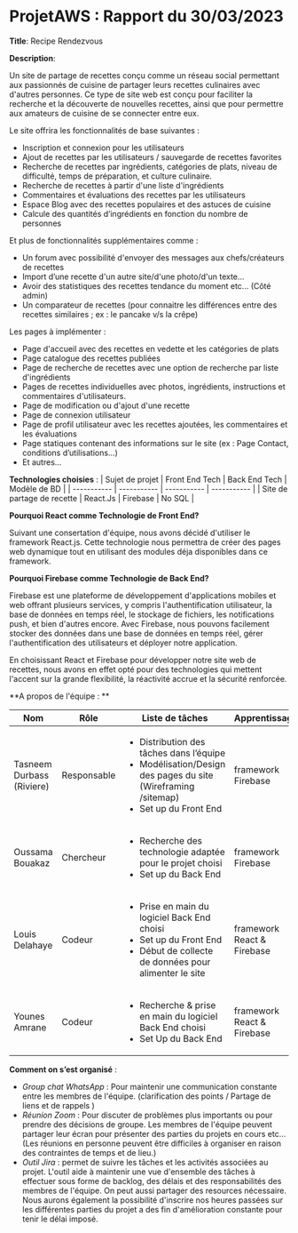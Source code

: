 # ProjetAWS : Rapport du 30/03/2023

**Title**: Recipe Rendezvous

**Description**: 

Un site de partage de recettes conçu comme un réseau social permettant aux passionnés de cuisine de partager leurs recettes culinaires avec d'autres personnes. Ce type de site web est conçu pour faciliter la recherche et la découverte de nouvelles recettes, ainsi que pour permettre aux amateurs de cuisine de se connecter entre eux.

Le site offrira les fonctionnalités de base suivantes : 
*	Inscription et connexion pour les utilisateurs 
*	Ajout de recettes par les utilisateurs / sauvegarde de recettes favorites
*	Recherche de recettes par ingrédients, catégories de plats, niveau de difficulté, temps de préparation, et culture culinaire.
*	Recherche de recettes à partir d'une liste d'ingrédients
*	Commentaires et évaluations des recettes par les utilisateurs
*	Espace Blog avec des recettes populaires et des astuces de cuisine
*	Calcule des quantités d’ingrédients en fonction du nombre de personnes


Et plus de fonctionnalités supplémentaires comme :
*	Un forum avec possibilité d'envoyer des messages aux chefs/créateurs de recettes
*	Import d’une recette d'un autre site/d'une photo/d'un texte...
*	Avoir des statistiques des recettes tendance du moment etc... (Côté admin) 
*	Un comparateur de recettes (pour connaitre les différences entre des recettes similaires ; ex : le pancake v/s la crêpe)

Les pages à implémenter :
*	Page d'accueil avec des recettes en vedette et les catégories de plats
* Page catalogue des recettes publiées
*	Page de recherche de recettes avec une option de recherche par liste d'ingrédients
*	Pages de recettes individuelles avec photos, ingrédients, instructions et commentaires d'utilisateurs.
*	Page de modification ou d'ajout d'une recette
* Page de connexion utilisateur
*	Page de profil utilisateur avec les recettes ajoutées, les commentaires et les évaluations
*	Page statiques contenant des informations sur le site (ex : Page Contact, conditions d’utilisations…)
* Et autres...

**Technologies choisies** :
| Sujet de projet      | Front End Tech | Back End Tech      | Modèle de BD |
| ----------- | ----------- | ----------- | ----------- |
| Site de partage de recette      | React.Js       | Firebase | No SQL |


**Pourquoi React comme Technologie de Front End?**

Suivant une consertation d'équipe, nous avons décidé d'utiliser le framework React.js. Cette technologie nous permettra de créer des pages web dynamique tout en utilisant des modules déja disponibles dans ce framework.


**Pourquoi Firebase comme Technologie de Back End?**

Firebase est une plateforme de développement d'applications mobiles et web offrant plusieurs services, y compris l'authentification utilisateur, la base de données en temps réel, le stockage de fichiers, les notifications push, et bien d'autres encore. Avec Firebase, nous pouvons facilement stocker des données dans une base de données en temps réel, gérer l'authentification des utilisateurs et déployer notre application.

En choisissant React et Firebase pour développer notre site web de recettes, nous avons en effet opté pour des technologies qui mettent l'accent sur la grande flexibilité, la réactivité accrue et la sécurité renforcée.

**A propos de l'équipe : **

| Nom      | Rôle | Liste de tâches      | Apprentissage|
| ----------- | ----------- | ----------- |  -----------  |
| Tasneem Durbass (Riviere) | Responsable        | <ul><li>Distribution des tâches dans l’équipe</li><li>Modélisation/Design des pages du site (Wireframing /sitemap) </li><li>Set up du Front End</li></ul>      | framework Firebase |
| Oussama Bouakaz | Chercheur        | <ul><li>Recherche des technologie adaptée pour le projet choisi</li><li>Set up du Back End </li></ul>      | framework Firebase |
| Louis Delahaye      | Codeur       | <ul><li>Prise en main du logiciel Back End choisi</li><li>Set up du Front End</li><li>Début de collecte de données pour alimenter le site </li></ul> | framework React & Firebase |
| Younes Amrane | Codeur        | <ul><li>Recherche & prise en main du logiciel Back End choisi</li><li>Set Up du Back End</li></ul>      | framework React & Firebase | 


**Comment on s’est organisé** :

* *Group chat WhatsApp* : Pour maintenir une communication constante entre les membres de l'équipe. (clarification des points / Partage de liens et de rappels )
* *Réunion Zoom* : Pour discuter de problèmes plus importants ou pour prendre des décisions de groupe. Les membres de l'équipe peuvent partager leur écran pour présenter des parties du projets en cours etc... (Les réunions en personne peuvent être difficiles à organiser en raison des contraintes de temps et de lieu.)
* *Outil Jira* : permet de suivre les tâches et les activités associées au projet. L'outil aide à maintenir une vue d'ensemble des tâches à effectuer sous forme de backlog, des délais et des responsabilités des membres de l'équipe. On peut aussi partager des resources nécessaire. Nous aurons également la possibilité d'inscrire nos heures passées sur les différentes parties du projet a des fin d'amélioration constante pour tenir le délai imposé.